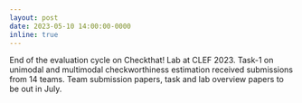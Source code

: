 ```yaml
---
layout: post
date: 2023-05-10 14:00:00-0000
inline: true
---
```


End of the evaluation cycle on Checkthat! Lab at CLEF 2023. Task-1 on unimodal and multimodal checkworthiness estimation received submissions from 14 teams. Team submission papers, task and lab overview papers to be out in July.
